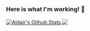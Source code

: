### Here is what I'm working! 👋

<!--
**AdrikMendoza/AdrikMendoza** is a ✨ _special_ ✨ repository because its `README.md` (this file) appears on your GitHub profile.
-->

<a href="https://www.linkedin.com/in/adrikmendoza/">
  <img align="center" src="https://github-readme-stats.vercel.app/api?username=AdrikMendoza&count_private=true&show_icons=true&theme=highcontrast&hide" alt="Aldair's Github Stats" />
</a>
<a href="https://www.linkedin.com/in/adrikmendoza/">
  <img align="center" src="https://github-readme-stats.vercel.app/api/top-langs/?username=AdrikMendoza&layout=compact&theme=highcontrast&hide=ruby,typescript,html,php,css" />
</a>
